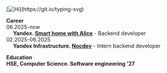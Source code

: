 [![Hi](https://readme-typing-svg.herokuapp.com?font=Fira+Code&weight=700&size=22&duration=1000&color=4761F7&background=2771FF1B&vCenter=true&multiline=true&repeat=false&width=435&height=70&lines=fmt.Println(%22hi!%22);defer+fmt.Println(%22bye!%22))](https://git.io/typing-svg)

**Career** \
06.2025-now \
&emsp; **Yandex. [Smart home with Alice](https://alice.yandex.ru/smart-home)** - Backend developer \
02.2025-06.2025 \
&emsp; **Yandex Infrastructure. [Nocdev](https://infra.yandex.ru/nocdev/)** - Intern backend developer

**Education** \
**HSE, Computer Science. Software engineering '27**
